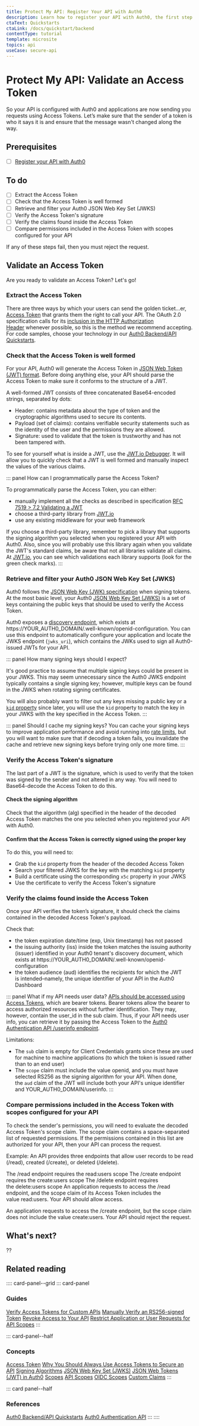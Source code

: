 ```yaml
---
title: Protect My API: Register Your API with Auth0
description: Learn how to register your API with Auth0, the first step in protecting your API.
ctaText: Quickstarts
ctaLink: /docs/quickstart/backend
contentType: tutorial
template: microsite
topics: api
useCase: secure-api
---
```



# Protect My API: Validate an Access Token

So your API is configured with Auth0 and applications are now sending you requests using Access Tokens. Let’s make sure that the sender of a token is who it says it is and ensure that the message wasn't changed along the way.

## Prerequisites

- [ ] [Register your API with Auth0](/microsites/protect-my-api/register-api-with-auth0)

## To do

- [ ] Extract the Access Token
- [ ] Check that the Access Token is well formed
- [ ] Retrieve and filter your Auth0 JSON Web Key Set (JWKS)
- [ ] Verify the Access Token's signature
- [ ] Verify the claims found inside the Access Token
- [ ] Compare permissions included in the Access Token with scopes configured for your API

If any of these steps fail, then you must reject the request.

## Validate an Access Token

Are you ready to validate an Access Token? Let's go!

### Extract the Access Token
There are three ways by which your users can send the golden ticket...er, [Access Token](/tokens/access-token) that grants them the right to call your API. The OAuth 2.0 specification calls for its [inclusion in the HTTP Authorization Header](/api-auth/tutorials/authorization-code-grant#3-call-the-api) whenever possible, so this is the method we recommend accepting. For code samples, choose your technology in our [Auth0 Backend/API Quickstarts](/quickstart/backend).

### Check that the Access Token is well formed
For your API, Auth0 will generate the Access Token in [JSON Web Token (JWT) format](/jwt#what-is-the-json-web-token-structure-). Before doing anything else, your API should parse the Access Token to make sure it conforms to the structure of a JWT.

A well-formed JWT consists of three concatenated Base64-encoded strings, separated by dots: 

- Header: contains metadata about the type of token and the cryptographic algorithms used to secure its contents.
- Payload (set of claims): contains verifiable security statements such as the identity of the user and the permissions they are allowed.
- Signature: used to validate that the token is trustworthy and has not been tampered with.

To see for yourself what is inside a JWT, use the [JWT.io Debugger](https://jwt.io/#debugger). It will allow you to quickly check that a JWT is well formed and manually inspect the values of the various claims.

::: panel How can I programmatically parse the Access Token?

To programmatically parse the Access Token, you can either:

- manually implement all the checks as described in specification [RFC 7519 > 7.2 Validating a JWT](https://tools.ietf.org/html/rfc7519#section-7.2)
- choose a third-party library from [JWT.io](https://jwt.io/#libraries)
- use any existing middleware for your web framework

If you choose a third-party library, remember to pick a library that supports the signing algorithm you selected when you registered your API with Auth0. Also, since you will probably use this library again when you validate the JWT's standard claims, be aware that not all libraries validate all claims. At [JWT.io](https://jwt.io/), you can see which validations each library supports (look for the green check marks).
:::

### Retrieve and filter your Auth0 JSON Web Key Set (JWKS)
Auth0 follows the [JSON Web Key (JWK) specification](https://tools.ietf.org/html/rfc7517) when signing tokens. At the most basic level, your Auth0 [JSON Web Key Set (JWKS)](/jwks) is a set of keys containing the public keys that should be used to verify the Access Token.

Auth0 exposes a [discovery endpoint](/protocols/oidc/openid-connect-discovery), which exists at https://YOUR_AUTH0_DOMAIN/.well-known/openid-configuration. You can use this endpoint to automatically configure your application and locate the JWKS endpoint (`jwks_uri`), which contains the JWKs used to sign all Auth0-issued JWTs for your API.

::: panel How many signing keys should I expect?

It's good practice to assume that multiple signing keys could be present in your JWKS. This may seem unnecessary since the Auth0 JWKS endpoint typically contains a single signing key; however, multiple keys can be found in the JWKS when rotating signing certificates.

You will also probably want to filter out any keys missing a public key or a [`kid` property](/jwks) since later, you will use the `kid` property to match the key in your JWKS with the key specified in the Access Token.
:::

::: panel Should I cache my signing keys?
You can cache your signing keys to improve application performance and avoid running into [rate limits](/policies/rate-limits#authentication-api), but you will want to make sure that if decoding a token fails, you invalidate the cache and retrieve new signing keys before trying only one more time.
:::

### Verify the Access Token's signature

The last part of a JWT is the signature, which is used to verify that the token was signed by the sender and not altered in any way. You will need to Base64-decode the Access Token to do this.

#### Check the signing algorithm

Check that the algorithm (alg) specified in the header of the decoded Access Token matches the one you selected when you registered your API with Auth0.

#### Confirm that the Access Token is correctly signed using the proper key

To do this, you will need to:

- Grab the `kid` property from the header of the decoded Access Token
- Search your filtered JWKS for the key with the matching `kid` property
- Build a certificate using the corresponding `x5c` property in your JWKS
- Use the certificate to verify the Access Token's signature

### Verify the claims found inside the Access Token

Once your API verifies the token’s signature, it should check the claims contained in the decoded Access Token's payload.

Check that:

- the token expiration date/time (exp, Unix timestamp) has not passed
- the issuing authority (iss) inside the token matches the issuing authority (issuer) identified in your Auth0 tenant's discovery document, which exists at https://YOUR_AUTH0_DOMAIN/.well-known/openid-configuration
- the token audience (aud) identifies the recipients for which the JWT is intended–namely, the unique identifier of your API in the Auth0 Dashboard

::: panel What if my API needs user data?
[APIs should be accessed using Access Tokens](/api-auth/why-use-access-tokens-to-secure-apis), which are bearer tokens. Bearer tokens allow the bearer to access authorized resources without further identification. They may, however, contain the user_id in the sub claim. Thus, if your API needs user info, you can retrieve it by passing the Access Token to the [Auth0 Authentication API /userinfo endpoint](/api/authentication#user-profile).

Limitations:

- The `sub` claim is empty for Client Credentials grants since these are used for machine to machine applications (to which the token is issued rather than to an end user)
- The `scope` claim must include the value openid, and you must have selected RS256 as the signing algorithm for your API. When done, the `aud` claim of the JWT will include both your API's unique identifier and YOUR_AUTH0_DOMAIN/userinfo.
:::

### Compare permissions included in the Access Token with scopes configured for your API

To check the sender's permissions, you will need to evaluate the decoded Access Token's scope claim. The scope claim contains a space-separated list of requested permissions. If the permissions contained in this list are authorized for your API, then your API can process the request.

Example:
An API provides three endpoints that allow user records to be read (/read), created (/create), or deleted (/delete).

The /read endpoint requires the read:users scope
The /create endpoint requires the create:users scope
The /delete endpoint requires the delete:users scope
An application requests to access the /read endpoint, and the scope claim of its Access Token includes the value read:users. Your API should allow access.

An application requests to access the /create endpoint, but the scope claim does not include the value create:users. Your API should reject the request.

## What's next?
??

## Related reading

:::: card-panel--grid
::: card-panel
### Guides

[Verify Access Tokens for Custom APIs](/api-auth/tutorials/verify-access-token)
[Manually Verify an RS256-signed Token](/guides/manually-verify-signed-token)
[Revoke Access to Your API](/api-auth/blacklists-vs-grants)
[Restrict Application or User Requests for API Scopes](/api-auth/restrict-requests-for-scopes)
:::

::: card-panel--half
### Concepts

[Access Token](/tokens/access-token)
[Why You Should Always Use Access Tokens to Secure an API](/api-auth/why-use-access-tokens-to-secure-apis)
[Signing Algorithms](/concepts/signing-algorithms)
[JSON Web Key Set (JWKS)](/jwks)
[JSON Web Tokens (JWT) in Auth0](/jwt)
[Scopes](/scopes/current/index)
[API Scopes](/scopes/current/api-scopes)
[OIDC Scopes](/scopes/current/oidc-scopes)
[Custom Claims](/scopes/current/custom-claims)
:::

::: card panel--half
### References

[Auth0 Backend/API Quickstarts](/quickstart/backend)
[Auth0 Authentication API](/api/authentication)
:::
::::
